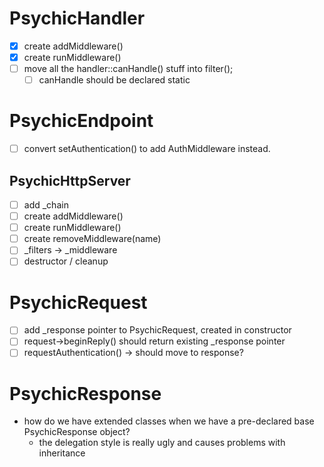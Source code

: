 # PsychicHandler

- [x] create addMiddleware()
- [x] create runMiddleware()
- [ ] move all the handler::canHandle() stuff into filter();
  - [ ] canHandle should be declared static

# PsychicEndpoint

- [ ] convert setAuthentication() to add AuthMiddleware instead.

## PsychicHttpServer

- [ ] add _chain
- [ ] create addMiddleware()
- [ ] create runMiddleware()
- [ ] create removeMiddleware(name)
- [ ] _filters -> _middleware
- [ ] destructor / cleanup

# PsychicRequest

- [ ] add _response pointer to PsychicRequest, created in constructor
- [ ] request->beginReply() should return existing _response pointer
- [ ] requestAuthentication() -> should move to response?

# PsychicResponse

- how do we have extended classes when we have a pre-declared base PsychicResponse object?
  - the delegation style is really ugly and causes problems with inheritance
